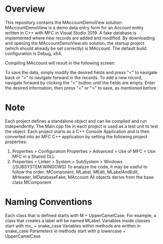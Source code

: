 # Overview
This repository contains the MAccountDemoView solution.
MAccountDemoView is a demo data entry form for an Account entity written in C++ with MFC in Visual Studio 2019.
A fake database is implemented where new records are added and modified.
By downloading and opening the MAccountDemoView.sln solution, the startup project (which should already be set correctly) is MAccount. The default build configuration is Debug, x64.

Compiling MAccount will result in the following screen:



To save the data, simply modify the desired fields and press "<" to navigate back or ">" to navigate forward in the records.
To add a new record, navigate forward by clicking the ">" button until the fields are empty. Enter the desired information, then press "<" or ">" to save, as mentioned before.

# Note
Each project defines a standalone object and can be compiled and run independently. The Main.cpp file in each project is used as a test unit to test the object.
Each project starts as a C++ Console Application and is then converted into an MFC C++ application by setting the following project properties:
1) Properties > Configuration Properties > Advanced > Use of MFC > Use MFC in a Shared DLL
2) Properties > Linker > System > SubSystem > Windows (/SUBSYSTEM:WINDOWS)
To analyze the code, it may be useful to follow the order: MComponent, MLabel, MEdit, MLabelAndEdit, MHeader, MDatabaseFake, MAccount
All objects derive from the base class MComponent

# Naming Conventions
Each class that is defined starts with M + UpperCamelCase. For example, a class that creates a label will be named MLabel.
Variables inside classes start with mv_ + snake_case
Variables within methods are written in snake_case
Parameters in methods start with p lowercase + UpperCamelCase